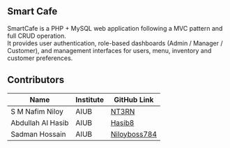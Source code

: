 ## Smart Cafe
SmartCafe is a PHP + MySQL web application following a MVC pattern and full CRUD operation. <br>
It provides user authentication, role-based dashboards (Admin / Manager / Customer), and management interfaces for users, menu, inventory and customer preferences.

## Contributors

| Name | Institute | GitHub Link |
| --- | --- | --- |
| S M Nafim Niloy | AIUB | [NT3RN](https://github.com/NT3RN) |
| Abdullah Al Hasib | AIUB | [Hasib8](https://github.com/Hasib8) |
| Sadman Hossain | AIUB | [Niloyboss784](https://github.com/Niloyboss784) |

